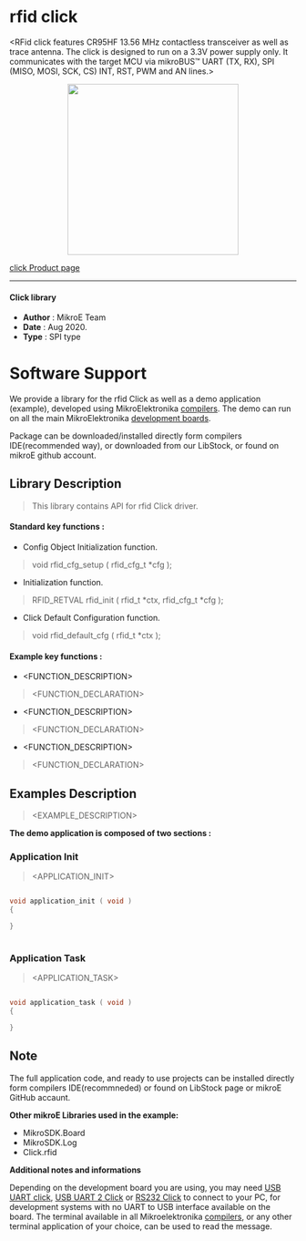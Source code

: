 # rfid click

<RFid click features CR95HF 13.56 MHz contactless transceiver as well as trace antenna. The click is designed to run on a 3.3V power supply only. It communicates with the target MCU via mikroBUS™ UART (TX, RX), SPI (MISO, MOSI, SCK, CS) INT, RST, PWM and AN lines.>

<p align="center">
  <img src="@{https://www.mikroe.com/rfid-click}" height=300px>
</p>

[click Product page](https://www.mikroe.com/rfid-click)

---


#### Click library 

- **Author**        : MikroE Team
- **Date**          : Aug 2020.
- **Type**          : SPI type


# Software Support

We provide a library for the rfid Click 
as well as a demo application (example), developed using MikroElektronika 
[compilers](http://shop.mikroe.com/compilers). 
The demo can run on all the main MikroElektronika [development boards](http://shop.mikroe.com/development-boards).

Package can be downloaded/installed directly form compilers IDE(recommended way), or downloaded from our LibStock, or found on mikroE github account. 

## Library Description

> This library contains API for rfid Click driver.

#### Standard key functions :

- Config Object Initialization function.
> void rfid_cfg_setup ( rfid_cfg_t *cfg ); 
 
- Initialization function.
> RFID_RETVAL rfid_init ( rfid_t *ctx, rfid_cfg_t *cfg );

- Click Default Configuration function.
> void rfid_default_cfg ( rfid_t *ctx );


#### Example key functions :

- <FUNCTION_DESCRIPTION>
> <FUNCTION_DECLARATION>
 
- <FUNCTION_DESCRIPTION>
> <FUNCTION_DECLARATION>

- <FUNCTION_DESCRIPTION>
> <FUNCTION_DECLARATION>

## Examples Description

> 
> <EXAMPLE_DESCRIPTION>
> 

**The demo application is composed of two sections :**

### Application Init 

>
> <APPLICATION_INIT>
> 

```c

void application_init ( void )
{

}
  
```

### Application Task

>
> <APPLICATION_TASK>
> 

```c

void application_task ( void )
{

}  

```

## Note

> 
> <NOTE>
> 

The full application code, and ready to use projects can be  installed directly form compilers IDE(recommneded) or found on LibStock page or mikroE GitHub accaunt.

**Other mikroE Libraries used in the example:** 

- MikroSDK.Board
- MikroSDK.Log
- Click.rfid

**Additional notes and informations**

Depending on the development board you are using, you may need 
[USB UART click](http://shop.mikroe.com/usb-uart-click), 
[USB UART 2 Click](http://shop.mikroe.com/usb-uart-2-click) or 
[RS232 Click](http://shop.mikroe.com/rs232-click) to connect to your PC, for 
development systems with no UART to USB interface available on the board. The 
terminal available in all Mikroelektronika 
[compilers](http://shop.mikroe.com/compilers), or any other terminal application 
of your choice, can be used to read the message.